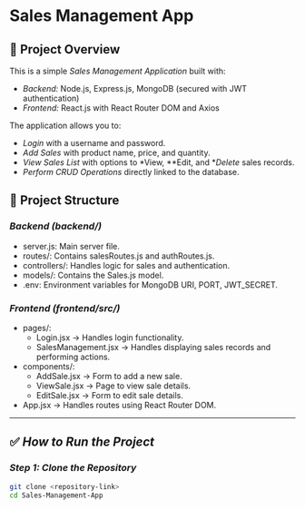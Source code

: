 # Sales Management App  

## 📜 Project Overview  
This is a simple *Sales Management Application* built with:  
- *Backend:* Node.js, Express.js, MongoDB (secured with JWT authentication)  
- *Frontend:* React.js with React Router DOM and Axios  

The application allows you to:  
- *Login* with a username and password.  
- *Add Sales* with product name, price, and quantity.  
- *View Sales List* with options to *View, **Edit, and **Delete* sales records.  
- *Perform CRUD Operations* directly linked to the database.  

## 📂 Project Structure  
### *Backend (backend/)*  
- server.js: Main server file.  
- routes/: Contains salesRoutes.js and authRoutes.js.  
- controllers/: Handles logic for sales and authentication.  
- models/: Contains the Sales.js model.  
- .env: Environment variables for MongoDB URI, PORT, JWT_SECRET.  

### *Frontend (frontend/src/)*  
- pages/:  
  - Login.jsx → Handles login functionality.  
  - SalesManagement.jsx → Handles displaying sales records and performing actions.  
- components/:  
  - AddSale.jsx → Form to add a new sale.  
  - ViewSale.jsx → Page to view sale details.  
  - EditSale.jsx → Form to edit sale details.  
- App.jsx → Handles routes using React Router DOM.  

---

## ✅ *How to Run the Project*  
### *Step 1: Clone the Repository*  
```bash
git clone <repository-link>
cd Sales-Management-App